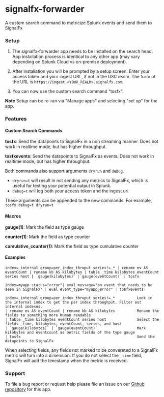 # signalfx-forwarder

A custom search command to metricize Splunk events and send them to SignalFx

### Setup
1. The signalfx-forwarder app needs to be installed on the search head. App
   installation process is identical to any other app (may vary depending on
   Splunk Cloud vs on-premise deployment).

2. After installation you will be prompted by a setup screen. Enter your access
   token and your ingest URL, if not in the US0 realm.  The form of the URL is
   `https://ingest.<YOUR_REALM>.signalfx.com`.

3. You can now use the custom search command "tosfx".

**Note** Setup can be re-ran via "Manage apps" and selecting "set up" for the app.

### Features

#### Custom Search Commands

**tosfx**:       Send the datapoints to SignalFx in a non streaming manner.
                 Does not work in realtime mode, but has higher throughput.

**tosfxevents**:       Send the datapoints to SignalFx as events.
                 Does not work in realtime mode, but has higher throughput.

Both commands also support arguments `dryrun` and `debug`.
- `dryrun=t` will result in not sending any metrics to SignalFx, which is useful for
testing your potential output in Splunk.
- `debug=t` will log both your access token and the ingest url.

These arguments can be appended to the new commands. For example, `tosfx debug=t dryrun=t`

#### Macros

**gauge(1)**:   Mark the field as type gauge

**counter(1)**: Mark the field as type counter

**cumulative_counter(1)**: Mark the field as type cumulative counter


#### Examples

```
index=_internal group=per_index_thruput series!=_* | rename ev AS eventCount | rename kb AS kilobytes | table _time kilobytes eventCount series host | `gauge(kilobytes)` |`gauge(eventCount)` | tosfx
```

```
index=myapp status="error"| eval message="an event that needs to be seen in SignalFX" | eval event_type="myapp_error" | tosfxevents
```

```
index=_internal group=per_index_thruput series!=_*          Look in the internal index to get the per index throughput. Filter out internal indexes.
| rename ev AS eventCount | rename kb AS kilobytes          Rename the fields to something more human readable
| table _time kilobytes eventCount series host              Select the fields _time, kilobytes, eventCount, series, and host
| `gauge(kilobytes)` | `gauge(eventCount)`                  Mark kilobytes and eventcount as metric fields of the type gauge
| tosfx                                                     Send the datapoints to SignalFx
```

When selecting fields, any fields not marked to be convereted to a SignalFx metric will turn into a dimension.
If you do not select the `_time` field, SignalFx will add the timestamp when the metric is received.

### Support

To file a bug report or request help please file an issue on our [Github
repository](https://github.com/signalfx/splunk-forwarder/) for this app.
